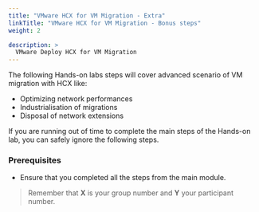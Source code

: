 ```yaml
---
title: "VMware HCX for VM Migration - Extra"
linkTitle: "VMware HCX for VM Migration - Bonus steps"
weight: 2

description: >
  VMware Deploy HCX for VM Migration
---
```


The following Hands-on labs steps will cover advanced scenario of VM migration with HCX like:

* Optimizing network performances
* Industrialisation of migrations
* Disposal of network extensions

If you are running out of time to complete the main steps of the Hands-on lab, you can safely ignore the following steps.

### **Prerequisites**

- Ensure that you completed all the steps from the main module.

> Remember that **X** is your group number and **Y** your participant number.